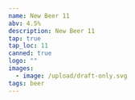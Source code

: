 ```yaml
---
name: New Beer 11
abv: 4.5%
description: New Beer 11
tap: true
tap_loc: 11
canned: true
logo: ""
images:
  - image: /upload/draft-only.svg
tags: beer
---
```

